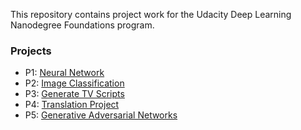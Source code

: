 This repository contains project work for the Udacity Deep Learning Nanodegree Foundations program.

### Projects

- P1: [Neural Network](https://github.com/wjenkins3/udacity-deep-learning/tree/master/Project%201)
- P2: [Image Classification](https://github.com/wjenkins3/udacity-deep-learning/tree/master/Project%202%20-%20Image%20Classification)
- P3: [Generate TV Scripts](https://github.com/wjenkins3/udacity-deep-learning/tree/master/Project%203%20-%20Generate%20TV%20Scripts)
- P4: [Translation Project](https://github.com/wjenkins3/udacity-deep-learning/tree/master/Project%204%20-%20Translation%20Project)
- P5: [Generative Adversarial Networks](https://github.com/wjenkins3/udacity-deep-learning/tree/master/Project%205%20-%20Generative%20Adversarial%20Networks)

